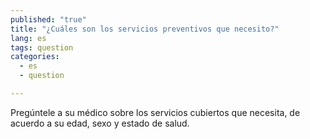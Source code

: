 ```yaml
---
published: "true"
title: "¿Cuáles son los servicios preventivos que necesito?"
lang: es
tags: question
categories: 
  - es
  - question

---
```


Pregúntele a su médico sobre los servicios cubiertos que necesita, de acuerdo a su edad, sexo y estado de salud. 
